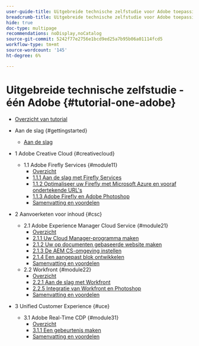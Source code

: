 ```yaml
---
user-guide-title: Uitgebreide technische zelfstudie voor Adobe toepassingen, van Creative Cloud tot Experience Cloud
breadcrumb-title: Uitgebreide technische zelfstudie voor Adobe toepassingen, van Creative Cloud tot Experience Cloud
hide: true
doc-type: multipage
recommendations: noDisplay,noCatalog
source-git-commit: 5242f77e2756e1bcd9ed25a7b95b06a01114fcd5
workflow-type: tm+mt
source-wordcount: '145'
ht-degree: 6%

---
```



# Uitgebreide technische zelfstudie - één Adobe {#tutorial-one-adobe}

+ [Overzicht van tutorial](/help/tutorial-one-adobe/overview.md)

+ Aan de slag {#gettingstarted}
   + [Aan de slag](/help/tutorial-one-adobe/modules/getting-started/getting-started.md)
+ 1 Adobe Creative Cloud {#creativecloud}
   + 1.1 Adobe Firefly Services {#module11}
      + [Overzicht](/help/tutorial-one-adobe/modules/creative-cloud/module1.1/firefly-services.md)
      + [1.1.1 Aan de slag met Firefly Services](/help/tutorial-one-adobe/modules/creative-cloud/module1.1/ex1.md)
      + [1.1.2 Optimaliseer uw Firefly met Microsoft Azure en vooraf ondertekende URL&#39;s](/help/tutorial-one-adobe/modules/creative-cloud/module1.1/ex2.md)
      + [1.1.3 Adobe Firefly en Adobe Photoshop](/help/tutorial-one-adobe/modules/creative-cloud/module1.1/ex3.md)
      + [Samenvatting en voordelen](/help/tutorial-one-adobe/modules/creative-cloud/module1.1/summary.md)

+ 2 Aanvoerketen voor inhoud {#csc}
   + 2.1 Adobe Experience Manager Cloud Service {#module21}
      + [Overzicht](/help/tutorial-one-adobe/modules/csc/module2.1/aemcs.md)
      + [2.1.1 Uw Cloud Manager-programma maken](/help/tutorial-one-adobe/modules/csc/module2.1/ex1.md)
      + [2.1.2 Uw op documenten gebaseerde website maken](/help/tutorial-one-adobe/modules/csc/module2.1/ex2.md)
      + [2.1.3 De AEM CS-omgeving instellen](/help/tutorial-one-adobe/modules/csc/module2.1/ex3.md)
      + [2.1.4 Een aangepast blok ontwikkelen](/help/tutorial-one-adobe/modules/csc/module2.1/ex4.md)
      + [Samenvatting en voordelen](/help/tutorial-one-adobe/modules/csc/module2.1/summary.md)
   + 2.2 Workfront {#module22}
      + [Overzicht](/help/tutorial-one-adobe/modules/csc/module2.2/workfront.md)
      + [2.2.1 Aan de slag met Workfront](/help/tutorial-one-adobe/modules/csc/module2.2/ex1.md)
      + [2.2.5 Integratie van Workfront en Photoshop](/help/tutorial-one-adobe/modules/csc/module2.2/ex5.md)
      + [Samenvatting en voordelen](/help/tutorial-one-adobe/modules/csc/module2.2/summary.md)

+ 3 Unified Customer Experience {#uce}
   + 3.1 Adobe Real-Time CDP {#module31}
      + [Overzicht](/help/tutorial-one-adobe/modules/uce/module3.1/rtcdp.md)
      + [3.1.1 Een gebeurtenis maken](/help/tutorial-one-adobe/modules/uce/module3.1/ex1.md)
      + [Samenvatting en voordelen](/help/tutorial-one-adobe/modules/uce/module3.1/summary.md)

